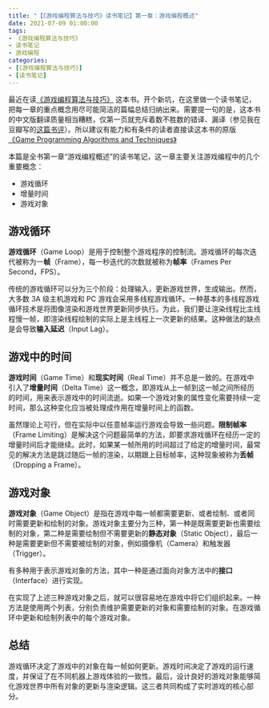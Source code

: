 ```yaml
---
title: "【《游戏编程算法与技巧》读书笔记】第一章：游戏编程概述"
date: 2021-07-09 01:00:00
tags:
- 《游戏编程算法与技巧》
- 读书笔记
- 游戏编程
categories:
- [《游戏编程算法与技巧》]
- [读书笔记]
---
```


最近在读[《游戏编程算法与技巧》](https://book.douban.com/subject/26906838/) 这本书。开个新坑，在这里做一个读书笔记，把每一章的重点概念用尽可能简洁的篇幅总结归纳出来。需要提一句的是，这本书的中文版翻译质量相当糟糕，仅第一页就充斥着数不胜数的错译、漏译（参见我在豆瓣写的[这篇书评](https://book.douban.com/review/13662191/)）。所以建议有能力和有条件的读者直接读这本书的原版[《Game Programming Algorithms and Techniques》](https://book.douban.com/subject/25779461/)

本篇是全书第一章“游戏编程概述”的读书笔记，这一章主要关注游戏编程中的几个重要概念：

- 游戏循环
- 增量时间
- 游戏对象

<!-- more -->

## 游戏循环

**游戏循环**（Game Loop）是用于控制整个游戏程序的控制流。游戏循环的每次迭代被称为一**帧**（Frame），每一秒迭代的次数就被称为**帧率**（Frames Per Second，FPS）。

传统的游戏循环可以分为三个阶段：处理输入，更新游戏世界，生成输出。然而，大多数 3A 级主机游戏和 PC 游戏会采用多线程游戏循环。一种基本的多线程游戏循环技术是将图像渲染和游戏世界更新同步执行。为此，我们要让渲染线程比主线程慢一帧，即渲染线程绘制的实际上是主线程上一次更新的结果。这种做法的缺点是会导致**输入延迟**（Input Lag）。

## 游戏中的时间

**游戏时间**（Game Time）和**现实时间**（Real Time）并不总是一致的。在游戏中引入了**增量时间**（Delta Time）这一概念，即游戏从上一帧到这一帧之间所经历的时间，用来表示游戏中的时间流逝。如果一个游戏对象的属性变化需要持续一定时间，那么这种变化应当被处理成作用在增量时间上的函数。

虽然理论上可行，但在实际中以任意帧率运行游戏会导致一些问题。**限制帧率**（Frame Limiting）是解决这个问题最简单的方法，即要求游戏循环在经历一定的增量时间后才能继续。此时，如果某一帧所用的时间超过了给定的增量时间，最常见的解决方法是跳过随后一帧的渲染，以期跟上目标帧率，这种现象被称为**丢帧**（Dropping a Frame）。

## 游戏对象

**游戏对象**（Game Object）是指在游戏中每一帧都需要更新、或者绘制、或者同时需要更新和绘制的对象。游戏对象主要分为三种，第一种是既需要更新也需要绘制的对象，第二种是需要绘制但不需要更新的**静态对象**（Static Object），最后一种是需要更新但不需要被绘制的对象，例如摄像机（Camera）和触发器（Trigger）。

有多种用于表示游戏对象的方法，其中一种是通过面向对象方法中的**接口**（Interface）进行实现。

在实现了上述三种游戏对象之后，就可以很容易地在游戏中将它们组织起来。一种方法是使用两个列表，分别负责维护需要更新的对象和需要绘制的对象。在游戏循环中更新和绘制列表中的每个游戏对象。

## 总结

游戏循环决定了游戏中的对象在每一帧如何更新。游戏时间决定了游戏的运行速度，并保证了在不同机器上游戏体验的一致性。最后，设计良好的游戏对象能够简化游戏世界中所有对象的更新与渲染逻辑。这三者共同构成了实时游戏的核心部分。